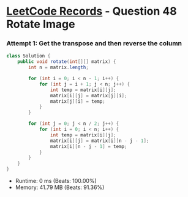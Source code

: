 # [LeetCode Records](../README.md) - Question 48 Rotate Image

### Attempt 1: Get the transpose and then reverse the column
```java
class Solution {
    public void rotate(int[][] matrix) {
        int n = matrix.length;

        for (int i = 0; i < n - 1; i++) {
            for (int j = i + 1; j < n; j++) {
                int temp = matrix[i][j];
                matrix[i][j] = matrix[j][i];
                matrix[j][i] = temp;
            }
        }

        for (int j = 0; j < n / 2; j++) {
            for (int i = 0; i < n; i++) {
                int temp = matrix[i][j];
                matrix[i][j] = matrix[i][n - j - 1];
                matrix[i][n - j - 1] = temp;
            }
        }
    }
}
```
- Runtime: 0 ms (Beats: 100.00%)
- Memory: 41.79 MB (Beats: 91.36%)

<br>
